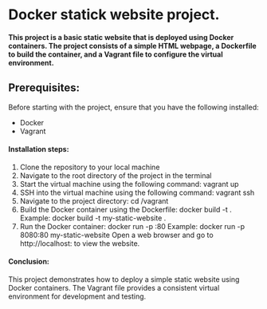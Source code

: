 <h1>Docker statick website project.</h1>

<h4>
This project is a basic static website that is deployed using Docker containers. The project consists of a simple HTML webpage, a Dockerfile to build the container, and a Vagrant file to configure the virtual environment.
</h4>
<h2>Prerequisites:</h2>
<p>
Before starting with the project, ensure that you have the following installed:
</p>
<ul>
   <li>Docker</li>
   <li>Vagrant</li>
 </ul>
<h4>
Installation steps:
</h4>
<ol>
<li>Clone the repository to your local machine</li>
<li>Navigate to the root directory of the project in the terminal</li>
<li>Start the virtual machine using the following command:
vagrant up</li>
<li>SSH into the virtual machine using the following command:
vagrant ssh
</li>
<li>Navigate to the project directory:
cd /vagrant
</li>
<li>Build the Docker container using the Dockerfile:
docker build -t <image-name> .
Example: docker build -t my-static-website .
</li>
<li>Run the Docker container:
docker run -p <host-port>:80 <image-name>
Example: docker run -p 8080:80 my-static-website
Open a web browser and go to http://localhost:<host-port> to view the website.
</li>
</ol>
<h4>Conclusion:</h4>
<p>This project demonstrates how to deploy a simple static website using Docker containers. The Vagrant file provides a consistent virtual environment for development and testing.</p>
         






          
